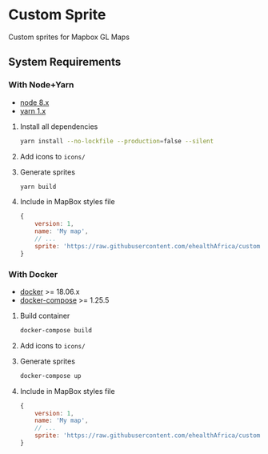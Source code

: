 # Custom Sprite

Custom sprites for Mapbox GL Maps

## System Requirements

### With Node+Yarn

- [node 8.x](https://nodejs.org/en/blog/release/v8.17.0/)
- [yarn 1.x](https://yarnpkg.com/)

1. Install all dependencies

    ```bash
    yarn install --no-lockfile --production=false --silent
    ```

2. Add icons to `icons/`

3. Generate sprites

    ```bash
    yarn build
    ```

4. Include in MapBox styles file

    ```js
    {
        version: 1,
        name: 'My map',
        // ...
        sprite: 'https://raw.githubusercontent.com/ehealthAfrica/custom-sprites/master/dist/eha-mapping',
    }
    ```

### With Docker

- [docker](https://docs.docker.com/engine/install/) >= 18.06.x
- [docker-compose](https://docs.docker.com/compose/install/) >= 1.25.5

1. Build container

    ```bash
    docker-compose build
    ```

2. Add icons to `icons/`

3. Generate sprites

    ```bash
    docker-compose up
    ```

4. Include in MapBox styles file

    ```js
    {
        version: 1,
        name: 'My map',
        // ...
        sprite: 'https://raw.githubusercontent.com/ehealthAfrica/custom-sprites/master/dist/eha-mapping',
    }
    ```
